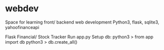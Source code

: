 # webdev
Space for learning front/ backend web development
Python3, flask, sqlite3, yahoofinanceapi

Flask Financial/ Stock Tracker
Run app.py
Setup db:
python3 > from app import db
python3 > db.create_all()
